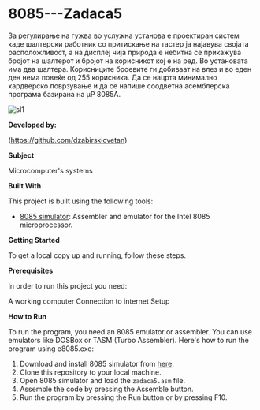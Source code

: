 # 8085---Zadaca5
За регулирање на гужва во услужна установа е проектиран
систем каде шалтерски работник со притискање на тастер ја
најавува својата расположливост, а на дисплеј чија природа
е небитна се прикажува бројот на шалтерот и бројот на
корисникот кој е на ред. Во установата има два шалтера.
Корисниците броевите ги добиваат на влез и во еден ден
нема повеќе од 255 корисника. Да се нацрта минимално
хардверско поврзување и да се напише соодветна
асемблерска програма базирана на µP 8085A. 

![sl1](https://github.com/dzabirskicvetan/8085--zad5/assets/171508405/f866f02e-15d8-4e76-ab54-6fc7652416f6)

 

**Developed by:**

(https://github.com/dzabirskicvetan)


**Subject**

Microcomputer's systems

**Built With**

This project is built using the following tools:

- [8085 simulator](https://github.com/8085simulator/8085simulator.github.io?tab=readme-ov-file): Assembler and emulator for the Intel 8085 microprocessor.

**Getting Started**

To get a local copy up and running, follow these steps.

**Prerequisites**

In order to run this project you need:

A working computer
Connection to internet
Setup

**How to Run**

To run the program, you need an 8085 emulator or assembler. You can use emulators like DOSBox or TASM (Turbo Assembler). Here's how to run the program using e8085.exe:

1. Download and install 8085 simulator from [here](https://github.com/8085simulator/8085simulator.github.io?tab=readme-ov-file).
2. Clone this repository to your local machine.
3. Open 8085 simulator and load the `zadaca5.asm` file.
4. Assemble the code by pressing the Assemble button.
5. Run the program by pressing the Run button or by pressing F10.
